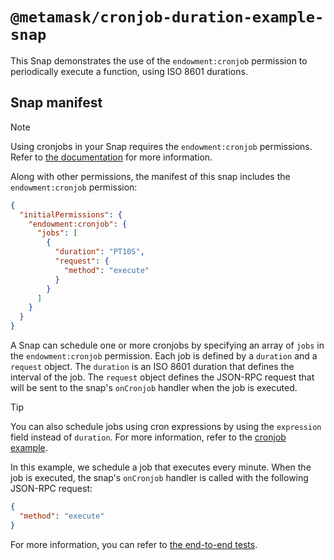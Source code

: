 # `@metamask/cronjob-duration-example-snap`

This Snap demonstrates the use of the `endowment:cronjob` permission to
periodically execute a function, using ISO 8601 durations.

## Snap manifest

> [!NOTE]
> Using cronjobs in your Snap requires the `endowment:cronjob` permissions.
> Refer to [the documentation](https://docs.metamask.io/snaps/reference/permissions/#endowmentcronjob)
> for more information.

Along with other permissions, the manifest of this snap includes the
`endowment:cronjob` permission:

```json
{
  "initialPermissions": {
    "endowment:cronjob": {
      "jobs": [
        {
          "duration": "PT10S",
          "request": {
            "method": "execute"
          }
        }
      ]
    }
  }
}
```

A Snap can schedule one or more cronjobs by specifying an array of `jobs` in
the `endowment:cronjob` permission. Each job is defined by a `duration` and
a `request` object. The `duration` is an ISO 8601 duration that defines the
interval of the job. The `request` object defines the JSON-RPC request that
will be sent to the snap's `onCronjob` handler when the job is executed.

> [!TIP]
> You can also schedule jobs using cron expressions by using the `expression`
> field instead of `duration`. For more information, refer to the
> [cronjob example](../cronjobs/README.md).

In this example, we schedule a job that executes every minute. When the job is
executed, the snap's `onCronjob` handler is called with the following JSON-RPC
request:

```json
{
  "method": "execute"
}
```

For more information, you can refer to
[the end-to-end tests](./src/index.test.ts).
